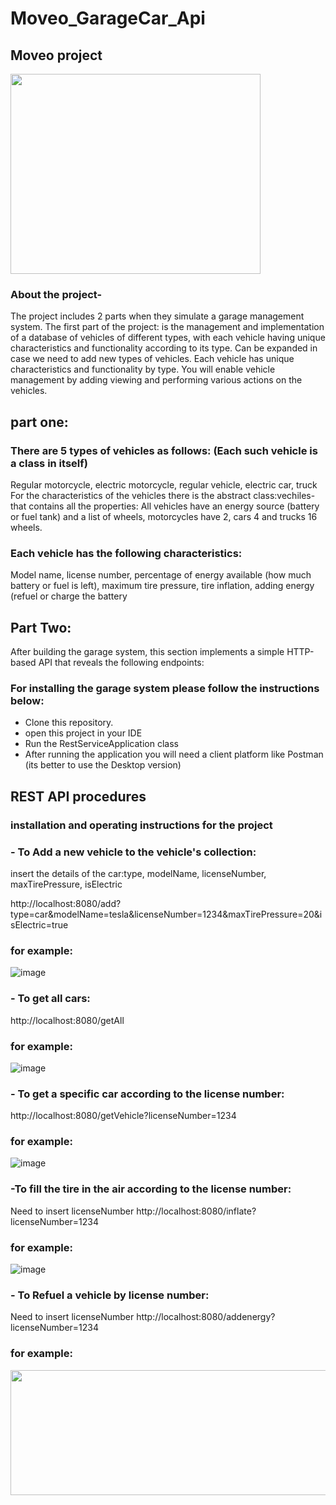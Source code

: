 # Moveo_GarageCar_Api
## Moveo project

<img src="https://clictellassets.s3.amazonaws.com/prod/users/cleaning_service.jpg" width="400" height="320">

### About the project-
The project includes 2 parts when they simulate a garage management system.
The first part of the project:
is the management and implementation of a database of vehicles of different types, 
with each vehicle having unique characteristics and functionality according to its type.
Can be expanded in case we need to add new types of vehicles.
Each vehicle has unique characteristics and functionality by type.
You will enable vehicle management by adding viewing and performing various actions on the vehicles.

## part one:
### There are 5 types of vehicles as follows: (Each such vehicle is a class in itself)
Regular motorcycle, electric motorcycle, regular vehicle, electric car, truck
For the characteristics of the vehicles there is the abstract class:vechiles-
that contains all the properties:
All vehicles have an energy source (battery or fuel tank) and a list of wheels, motorcycles have 2, cars 4 and trucks 16 wheels.

### Each vehicle has the following characteristics:
Model name, license number, percentage of energy available (how much battery or fuel is left), maximum tire pressure, tire inflation, adding energy (refuel or charge the battery

## Part Two:
After building the garage system, this section implements a simple HTTP-based API that reveals the following endpoints:

### For installing the garage system please follow the instructions below:

- Clone this repository.
- open this project in your IDE
- Run the RestServiceApplication class
- After running the application you will need a client platform like Postman (its better to use the Desktop version)

## REST API procedures 
### installation and operating instructions for the project

### - To Add a new vehicle to the vehicle's collection:
 insert the details of the car:type, modelName, licenseNumber, maxTirePressure, isElectric
 
http://localhost:8080/add?type=car&modelName=tesla&licenseNumber=1234&maxTirePressure=20&isElectric=true
 ### for example:
![image](https://user-images.githubusercontent.com/57721728/166470984-5d4da3ff-29a9-44b7-b84b-34805cc52931.png)

### - To get all cars:
http://localhost:8080/getAll
 ### for example:
 ![image](https://user-images.githubusercontent.com/57721728/166471704-1b57d289-4374-4c5e-86c9-997ca1a9d5b9.png)

### - To get a specific car according to the license number:
http://localhost:8080/getVehicle?licenseNumber=1234
 ### for example:
 ![image](https://user-images.githubusercontent.com/57721728/166471360-0fe33e32-4108-4549-af3b-92a48bc77821.png)
### -To fill the tire in the air according to the license number:
 Need to insert licenseNumber
http://localhost:8080/inflate?licenseNumber=1234
 ### for example:
 ![image](https://user-images.githubusercontent.com/57721728/166471601-d1d41785-5577-4f43-ba7c-b9e260ac2afb.png)
### - To Refuel a vehicle by license number:
Need to insert licenseNumber
http://localhost:8080/addenergy?licenseNumber=1234
 ### for example:
<img src="https://user-images.githubusercontent.com/57721728/166471803-d8201115-f8c3-422c-892d-b820c5402d97.png" width="700" height="200">

